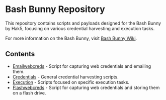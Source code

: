 # Bash Bunny Repository

This repository contains scripts and payloads designed for the Bash Bunny by Hak5, focusing on various credential harvesting and execution tasks.

For more information on the Bash Bunny, visit [Bash Bunny Wiki](https://wiki.bashbunny.com/#!index.md).

## Contents

- [Emailwebcreds](./Emailwebcreds) - Script for capturing web credentials and emailing them.
- [Credentials](./credentials) - General credential harvesting scripts.
- [Execution](./execution) - Scripts focused on specific execution tasks.
- [Flashwebcreds](./flashwebcreds) - Script for capturing web credentials and storing them on a flash drive.

